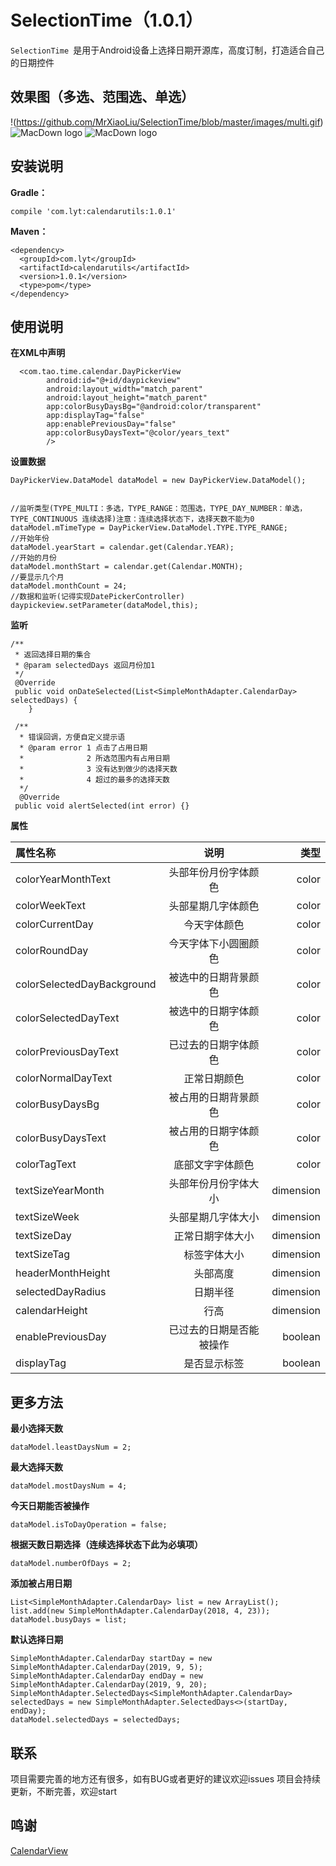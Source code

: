
# SelectionTime（1.0.1）
`SelectionTime `是用于Android设备上选择日期开源库，高度订制，打造适合自己的日期控件
## 效果图（多选、范围选、单选）

!(https://github.com/MrXiaoLiu/SelectionTime/blob/master/images/multi.gif)
![MacDown logo](https://github.com/MrXiaoLiu/SelectionTime/blob/master/images/range.gif)
![MacDown logo](https://github.com/MrXiaoLiu/SelectionTime/blob/master/images/range.gif)
## 安装说明
**Gradle：**

```
compile 'com.lyt:calendarutils:1.0.1'
```
**Maven：**

```
<dependency>
  <groupId>com.lyt</groupId>
  <artifactId>calendarutils</artifactId>
  <version>1.0.1</version>
  <type>pom</type>
</dependency>
```
## 使用说明
**在XML中声明**

```
  <com.tao.time.calendar.DayPickerView
        android:id="@+id/daypickeview"
        android:layout_width="match_parent"
        android:layout_height="match_parent"
        app:colorBusyDaysBg="@android:color/transparent"
        app:displayTag="false"
        app:enablePreviousDay="false"
        app:colorBusyDaysText="@color/years_text"
        />
```
**设置数据**

```
DayPickerView.DataModel dataModel = new DayPickerView.DataModel();   
  

//监听类型(TYPE_MULTI：多选，TYPE_RANGE：范围选，TYPE_DAY_NUMBER：单选，TYPE_CONTINUOUS 连续选择)注意：连续选择状态下，选择天数不能为0
dataModel.mTimeType = DayPickerView.DataModel.TYPE.TYPE_RANGE;
//开始年份
dataModel.yearStart = calendar.get(Calendar.YEAR);
//开始的月份
dataModel.monthStart = calendar.get(Calendar.MONTH);
//要显示几个月
dataModel.monthCount = 24;
//数据和监听(记得实现DatePickerController)
daypickeview.setParameter(dataModel,this);
```
**监听**

```
/**
 * 返回选择日期的集合
 * @param selectedDays 返回月份加1
 */
 @Override
 public void onDateSelected(List<SimpleMonthAdapter.CalendarDay> selectedDays) {
    }

 /**
  * 错误回调，方便自定义提示语
  * @param error 1 点击了占用日期
  *              2 所选范围内有占用日期
  *              3 没有达到做少的选择天数
  *              4 超过的最多的选择天数
  */
  @Override
 public void alertSelected(int error) {}
```
**属性**

| 属性名称 | 说明  | 类型 |
|:------------- |:---------------:| -------------:|
| colorYearMonthText      | 头部年份月份字体颜色 |  color|
| colorWeekText      | 头部星期几字体颜色        |  color|
| colorCurrentDay | 今天字体颜色        | color|
|colorRoundDay|今天字体下小圆圈颜色|color|
|colorSelectedDayBackground|被选中的日期背景颜色| color |
|colorSelectedDayText|被选中的日期字体颜色| color |
|colorPreviousDayText|已过去的日期字体颜色| color |
|colorNormalDayText|正常日期颜色| color |
|colorBusyDaysBg|被占用的日期背景颜色| color |
|colorBusyDaysText|被占用的日期字体颜色| color |
|colorTagText|底部文字字体颜色| color |
|textSizeYearMonth|头部年份月份字体大小|dimension|
|textSizeWeek|头部星期几字体大小|dimension|
|textSizeDay|正常日期字体大小|dimension|
|textSizeTag|标签字体大小|dimension|
|headerMonthHeight|头部高度|dimension|
|selectedDayRadius|日期半径|dimension|
|calendarHeight|行高|dimension|
|enablePreviousDay|已过去的日期是否能被操作|boolean|
|displayTag|是否显示标签|boolean|

## 更多方法
**最小选择天数**

```
dataModel.leastDaysNum = 2;
```
**最大选择天数**

```
dataModel.mostDaysNum = 4;
```
**今天日期能否被操作**

```
dataModel.isToDayOperation = false;
```
**根据天数日期选择（连续选择状态下此为必填项）**

```
dataModel.numberOfDays = 2;
```
**添加被占用日期**

```
List<SimpleMonthAdapter.CalendarDay> list = new ArrayList();
list.add(new SimpleMonthAdapter.CalendarDay(2018, 4, 23));
dataModel.busyDays = list;
```
**默认选择日期**

```
SimpleMonthAdapter.CalendarDay startDay = new SimpleMonthAdapter.CalendarDay(2019, 9, 5);
SimpleMonthAdapter.CalendarDay endDay = new SimpleMonthAdapter.CalendarDay(2019, 9, 20);
SimpleMonthAdapter.SelectedDays<SimpleMonthAdapter.CalendarDay> selectedDays = new SimpleMonthAdapter.SelectedDays<>(startDay, endDay);
dataModel.selectedDays = selectedDays;

```
## 联系
项目需要完善的地方还有很多，如有BUG或者更好的建议欢迎issues
项目会持续更新，不断完善，欢迎start
## 鸣谢
[CalendarView](https://github.com/henry-newbie/CalendarView)
